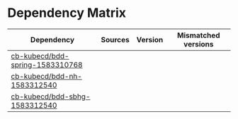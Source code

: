 # Dependency Matrix

Dependency | Sources | Version | Mismatched versions
---------- | ------- | ------- | -------------------
[cb-kubecd/bdd-spring-1583310768](https://github.com/cb-kubecd/bdd-spring-1583310768.git) |  | []() | 
[cb-kubecd/bdd-nh-1583312540](https://github.com/cb-kubecd/bdd-nh-1583312540.git) |  | []() | 
[cb-kubecd/bdd-sbhg-1583312540](https://github.com/cb-kubecd/bdd-sbhg-1583312540.git) |  | []() | 

